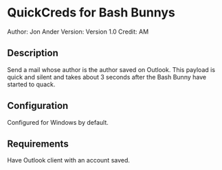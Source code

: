 # QuickCreds for Bash Bunnys

Author: Jon Ander
Version: Version 1.0
Credit: AM

## Description

Send a mail whose author is the author saved on Outlook.
This payload is quick and silent and takes about 3 seconds after the Bash Bunny have started to quack. 

## Configuration

Configured for Windows by default. 

## Requirements

Have Outlook client with an account saved. 